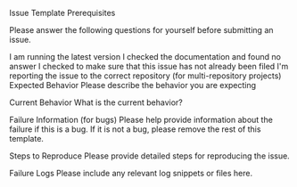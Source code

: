 Issue Template
Prerequisites

Please answer the following questions for yourself before submitting an issue.

 I am running the latest version
 I checked the documentation and found no answer
 I checked to make sure that this issue has not already been filed
 I'm reporting the issue to the correct repository (for multi-repository projects)
Expected Behavior
Please describe the behavior you are expecting

Current Behavior
What is the current behavior?

Failure Information (for bugs)
Please help provide information about the failure if this is a bug. If it is not a bug, please remove the rest of this template.

Steps to Reproduce
Please provide detailed steps for reproducing the issue.

Failure Logs
Please include any relevant log snippets or files here.
